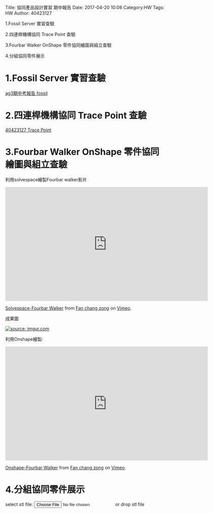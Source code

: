 Title: 協同產品設計實習 期中報告
Date: 2017-04-20 10:08
Category:HW
Tags: HW
Author: 40423127



<!-- PELICAN_END_SUMMARY -->

1.Fossil Server 實習查驗

2.四連桿機構協同 Trace Point 查驗

3.Fourbar Walker OnShape 零件協同繪圖與組立查驗

4.分組協同零件展示

1.Fossil Server 實習查驗
===
<a href="https://mde2a2.kmol.info/midterm/ag3/index">ag3期中考報告 fossil </a>

2.四連桿機構協同 Trace Point 查驗
===
<a href="https://40423127.github.io/2017springcd_hw/blog/40423127-si-lian-gan-ji-gou-xie-tong-trace-point-cha-yan.html">40423127 Trace Point </a>

3.Fourbar Walker OnShape 零件協同繪圖與組立查驗
===

利用solvespace繪製Fourbar walker影片

<iframe src="https://player.vimeo.com/video/214809352" width="640" height="360" frameborder="0" webkitallowfullscreen mozallowfullscreen allowfullscreen></iframe>
<p><a href="https://vimeo.com/214809352">Solvespace-Fourbar Walker</a> from <a href="https://vimeo.com/user46458423">Fan chang zong</a> on <a href="https://vimeo.com">Vimeo</a>.</p>

成果圖

<a href="http://imgur.com/Sgladmp"><img src="http://i.imgur.com/Sgladmp.png" title="source: imgur.com" /></a>

利用Onshape繪製:

<iframe src="https://player.vimeo.com/video/214819101" width="640" height="360" frameborder="0" webkitallowfullscreen mozallowfullscreen allowfullscreen></iframe>
<p><a href="https://vimeo.com/214819101">Onshape-Fourbar Walker</a> from <a href="https://vimeo.com/user46458423">Fan chang zong</a> on <a href="https://vimeo.com">Vimeo</a>.</p>

4.分組協同零件展示
===
<link href="./../work/madeleine/src/css/Madeleine.css" rel="stylesheet">
<script src="./../work/madeleine/src/stats.js"></script>
<script src="./../work/madeleine/src/detector.js"></script>
<script src="./../work/madeleine/src/three.min.js"></script>
<script src="./../work/madeleine/src/Madeleine.js"></script>

<div id="target" class="madeleine"></div>

<script>
window.onload = function(){
    var madeleine = new Madeleine({
      target: 'target', // target div id
      data: './../data/Fourbar-Walker.stl', // data path
      path: './../work/madeleine/src/' // path to source directory from current html file
    });
}; 
</script>

<script src="https://cdnjs.cloudflare.com/ajax/libs/three.js/r68/three.min.js"
></script>
<script src="https://rawgit.com/mrdoob/three.js/master/examples/js/controls/TrackballControls.js"
></script>
<script src="./../data/w9/loader.js"></script>
<script src="./../data/w9/stl.js"></script>
<div>
select stl file: <input type="file" id="file" /> or drop stl file
</div>
<div id="view"></div>